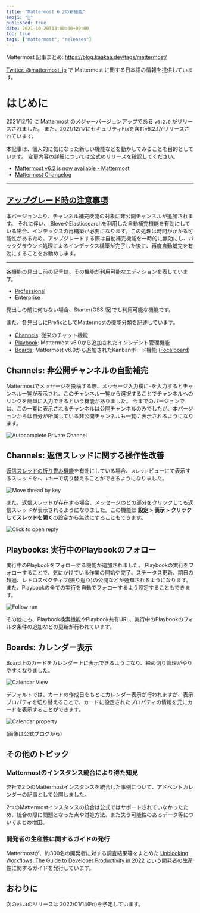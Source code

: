 ```yaml
---
title: "Mattermost 6.2の新機能"
emoji: "🎉"
published: true
date: 2021-10-20T13:00:00+09:00
toc: true
tags: ["mattermost", "releases"]
---
```


Mattermost 記事まとめ: https://blog.kaakaa.dev/tags/mattermost/

[Twitter: @mattermost_jp](https://twitter.com/mattermost_jp?lang=ja) で Mattermost に関する日本語の情報を提供しています。

# はじめに

2021/12/16 に Mattermost のメジャーバージョンアップである `v6.2.0` がリリースされました。
また、2021/12/17にセキュリティFixを含むv6.2.1がリリースされています。

本記事は、個人的に気になった新しい機能などを動かしてみることを目的としています。
変更内容の詳細については公式のリリースを確認してください。

- [Mattermost v6\.2 is now available \- Mattermost](https://mattermost.com/blog/mattermost-v6-2-is-now-available/)
- [Mattermost Changelog](https://docs.mattermost.com/install/self-managed-changelog.html#release-v6.2-feature-release)

---

## [アップグレード時の注意事項](https://docs.mattermost.com/install/self-managed-changelog.html#important-upgrade-notes)

本バージョンより、チャンネル補完機能の対象に非公開チャンネルが追加されます。
それに伴い、 BleveやElasticsearchを利用した自動補完機能を有効にしている場合、インデックスの再構築が必要になります。この処理は時間がかかる可能性があるため、アップグレードする際は自動補完機能を一時的に無効にし、バックグラウンド処理によるインデックス構築が完了した後に、再度自動補完を有効にすることをお勧めします。

---

各機能の見出し前の記号は、その機能が利用可能なエディションを表しています。

- [Professional](https://mattermost.com/pricing/)
- [Enterprise](https://mattermost.com/pricing/)

見出しの前に何もない場合、Starter(OSS 版)でも利用可能な機能です。

また、各見出しにPrefixとしてMattermostの機能分類を記述しています。

- [Channels](https://docs.mattermost.com/guides/channels.html): 従来のチャット機能
- [Playbook](https://docs.mattermost.com/guides/playbooks.html): Mattermost v6.0から追加されたインシデント管理機能
- [Boards](https://docs.mattermost.com/guides/boards.html): Mattermost v6.0から追加されたKanbanボード機能 ([Focalboard](https://www.focalboard.com/))


## Channels: 非公開チャンネルの自動補完

Mattermostでメッセージを投稿する際、メッセージ入力欄に`~`を入力するとチャンネル一覧が表示され、このチャンネル一覧から選択することでチャンネルへのリンクを簡単に入力できるという機能がありました。
今までのバージョンでは、この一覧に表示されるチャンネルは公開チャンネルのみでしたが、本バージョンからは自分が所属している非公開チャンネルも一覧に表示されるようになります。

![Autocomplete Private Channel](https://blog.kaakaa.dev/images/posts/mattermost/releases-6.2/channels-autocomplete-private.png)

## Channels: 返信スレッドに関する操作性改善

[返信スレッドの折り畳み機能](https://docs.mattermost.com/messaging/organizing-conversations.html#organizing-conversations-using-collapsed-reply-threads-beta)を有効にしている場合、`スレッド`ビューにて表示するスレッドを`↑`、`↓`キーで切り替えることができるようになりました。

![Move thread by key](https://blog.kaakaa.dev/images/posts/mattermost/releases-6.2/channels-thread-move.png)

また、返信スレッドが存在する場合、メッセージのどの部分をクリックしても返信スレッドが表示されるようになりました。この機能は **設定 > 表示 > クリックしてスレッドを開く**の設定から無効にすることもできます。

![Click to open reply](https://blog.kaakaa.dev/images/posts/mattermost/releases-6.2/channels-click-to-open-reply.png)

## Playbooks: 実行中のPlaybookのフォロー

実行中のPlaybookをフォローする機能が追加されました。
Playbookの実行をフォローすることで、気にかけている作業の開始や完了、ステータス更新、期日の超過、レトロスペクティブ(振り返り)の公開などが通知されるようになります。また、Playbookの全ての実行を自動でフォローするよう設定することもできます。

![Follow run](https://blog.kaakaa.dev/images/posts/mattermost/releases-6.2/playbooks-auto-follow-run.png)

その他にも、Playbook検索機能やPlaybook共有URL、実行中のPlaybookのフィルタ条件の追加などの更新が行われています。

## Boards: カレンダー表示

Board上のカードをカレンダー上に表示できるようになり、締め切り管理がやりやすくなりました。

![Calendar View](https://blog.kaakaa.dev/images/posts/mattermost/releases-6.2/boards-calendar-view.png)

デフォルトでは、カードの作成日をもとにカレンダー表示が行われますが、表示プロパティを切り替えることで、カードに設定されたプロパティの情報を元にカードを表示することができます。

![Calendar property](https://blog.kaakaa.dev/images/posts/mattermost/releases-6.2/boards-switch-calendar-property.png)

(画像は公式ブログから)

## その他のトピック

### Mattermostのインスタンス統合により得た知見

弊社で2つのMattermostインスタンスを統合した事例について、アドベントカレンダーの記事として公開しました。

2つのMattermostインスタンスの統合は公式ではサポートされていなかったため、統合の際に問題となった点や対処方法、また失う可能性のあるデータ等についてまとめ増田。

### 開発者の生産性に関するガイドの発行

Mattermostが、約300名の開発者に対する調査結果等をまとめた [Unblocking Workflows: The Guide to Developer Productivity in 2022](https://mattermost.com/guide-to-developer-productivity/) という開発者の生産性に関するガイドを発行しています。

## おわりに
次の`v6.3`のリリースは 2022/01/14(Fri)を予定しています。
